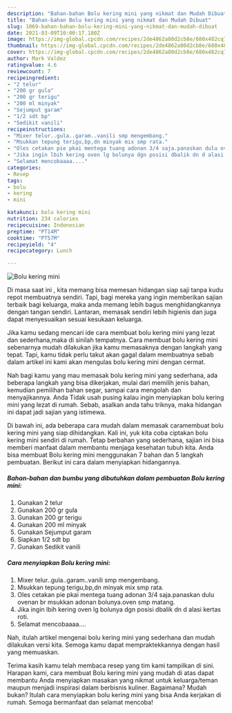```yaml
---
description: "Bahan-bahan Bolu kering mini yang nikmat dan Mudah Dibuat"
title: "Bahan-bahan Bolu kering mini yang nikmat dan Mudah Dibuat"
slug: 1069-bahan-bahan-bolu-kering-mini-yang-nikmat-dan-mudah-dibuat
date: 2021-03-09T10:00:17.180Z
image: https://img-global.cpcdn.com/recipes/2de4862a80d2cb8e/680x482cq70/bolu-kering-mini-foto-resep-utama.jpg
thumbnail: https://img-global.cpcdn.com/recipes/2de4862a80d2cb8e/680x482cq70/bolu-kering-mini-foto-resep-utama.jpg
cover: https://img-global.cpcdn.com/recipes/2de4862a80d2cb8e/680x482cq70/bolu-kering-mini-foto-resep-utama.jpg
author: Mark Valdez
ratingvalue: 4.6
reviewcount: 7
recipeingredient:
- "2 telur"
- "200 gr gula"
- "200 gr terigu"
- "200 ml minyak"
- "Sejumput garam"
- "1/2 sdt bp"
- "Sedikit vanili"
recipeinstructions:
- "Mixer telur..gula..garam..vanili smp mengembang."
- "Msukkan tepung terigu,bp,dn minyak mix smp rata."
- "Oles cetakan pie pkai mentega tuang adonan 3/4 saja.panaskan dulu ovenan br msukkan adonan bolunya.oven smp matang."
- "Jika ingin lbih kering oven lg bolunya dgn posisi dbalik dn d alasi kertas roti."
- "Selamat mencobaaaa...."
categories:
- Resep
tags:
- bolu
- kering
- mini

katakunci: bolu kering mini 
nutrition: 234 calories
recipecuisine: Indonesian
preptime: "PT14M"
cooktime: "PT57M"
recipeyield: "4"
recipecategory: Lunch

---
```



![Bolu kering mini](https://img-global.cpcdn.com/recipes/2de4862a80d2cb8e/680x482cq70/bolu-kering-mini-foto-resep-utama.jpg)

Di masa  saat ini , kita memang bisa memesan hidangan siap saji tanpa kudu repot membuatnya sendiri. Tapi, bagi mereka yang ingin memberikan sajian terbaik bagi keluarga, maka anda memang lebih bagus menghidangkannya dengan tangan sendiri. Lantaran, memasak sendiri lebih higienis dan juga dapat menyesuaikan sesuai kesukaan keluarga.

Jika kamu sedang mencari ide cara membuat bolu kering mini yang lezat dan sederhana,maka di sinilah tempatnya. Cara membuat bolu kering mini  sebenarnya mudah dilakukan jika kamu memasaknya dengan langkah yang tepat. Tapi, kamu tidak perlu takut akan gagal dalam membuatnya 
sebab dalam artikel ini kami akan mengulas bolu kering mini dengan cermat.  



Nah bagi kamu yang mau memasak bolu kering mini yang sederhana, ada beberapa langkah yang bisa dikerjakan, mulai dari memilih jenis bahan, kemudian pemilihan bahan segar, sampai cara mengolah dan menyajikannya. Anda Tidak usah pusing kalau ingin menyiapkan bolu kering mini yang lezat di rumah. Sebab, asalkan anda  tahu triknya, maka hidangan ini dapat jadi sajian yang istimewa.

Di bawah ini, ada beberapa cara mudah dalam memasak caramembuat bolu kering mini yang siap dihidangkan. Kali ini, yuk kita coba ciptakan bolu kering mini sendiri di rumah. Tetap berbahan yang sederhana, sajian ini bisa memberi manfaat dalam membantu menjaga kesehatan tubuh kita. Anda bisa membuat Bolu kering mini menggunakan 7 bahan dan 5 langkah pembuatan. Berikut ini cara dalam menyiapkan hidangannya.

<!--inarticleads1-->

##### Bahan-bahan dan bumbu yang dibutuhkan dalam pembuatan Bolu kering mini:

1. Gunakan 2 telur
1. Gunakan 200 gr gula
1. Gunakan 200 gr terigu
1. Gunakan 200 ml minyak
1. Gunakan Sejumput garam
1. Siapkan 1/2 sdt bp
1. Gunakan Sedikit vanili




<!--inarticleads2-->

##### Cara menyiapkan Bolu kering mini:

1. Mixer telur..gula..garam..vanili smp mengembang.
1. Msukkan tepung terigu,bp,dn minyak mix smp rata.
1. Oles cetakan pie pkai mentega tuang adonan 3/4 saja.panaskan dulu ovenan br msukkan adonan bolunya.oven smp matang.
1. Jika ingin lbih kering oven lg bolunya dgn posisi dbalik dn d alasi kertas roti.
1. Selamat mencobaaaa....




Nah, itulah artikel mengenai  bolu kering mini  yang sederhana dan mudah dilakukan versi kita. Semoga kamu dapat mempraktekkannya dengan hasil yang memuaskan. 

Terima kasih kamu telah membaca resep yang tim kami tampilkan di sini. Harapan kami, cara membuat  Bolu kering mini yang mudah di atas dapat membantu Anda menyiapkan masakan yang nikmat untuk keluarga/teman maupun menjadi inspirasi dalam berbisnis kuliner. Bagaimana? Mudah bukan? Itulah cara menyiapkan bolu kering mini yang bisa Anda kerjakan di rumah. Semoga bermanfaat dan selamat mencoba!

